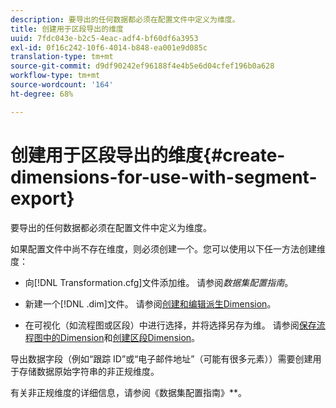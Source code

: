 ```yaml
---
description: 要导出的任何数据都必须在配置文件中定义为维度。
title: 创建用于区段导出的维度
uuid: 7fdc043e-b2c5-4eac-adf4-bf60df6a3953
exl-id: 0f16c242-10f6-4014-b848-ea001e9d085c
translation-type: tm+mt
source-git-commit: d9df90242ef96188f4e4b5e6d04cfef196b0a628
workflow-type: tm+mt
source-wordcount: '164'
ht-degree: 68%

---
```


# 创建用于区段导出的维度{#create-dimensions-for-use-with-segment-export}

要导出的任何数据都必须在配置文件中定义为维度。

如果配置文件中尚不存在维度，则必须创建一个。您可以使用以下任一方法创建维度：

* 向[!DNL Transformation.cfg]文件添加维。 请参阅&#x200B;*数据集配置指南*。

* 新建一个[!DNL .dim]文件。 请参阅[创建和编辑派生Dimension](../../../home/c-get-started/c-admin-intrf/c-prof-mgr/c-dvrd-dim.md#concept-ece3c3ea8cdf4fc796680173993bff93)。

* 在可视化（如流程图或区段）中进行选择，并将选择另存为维。 请参阅[保存流程图中的Dimension](../../../home/c-get-started/c-analysis-vis/c-proc-maps/t-dim-proc-maps.md#task-44d9e555d4a944e6aa81993eef703051)和[创建区段Dimension](../../../home/c-get-started/c-analysis-vis/c-seg/c-create-seg-dim.md#concept-70b363edcad14185ba8051646ad3d44e)。

导出数据字段（例如“跟踪 ID”或“电子邮件地址”（可能有很多元素））需要创建用于存储数据原始字符串的非正规维度。

有关非正规维度的详细信息，请参阅《数据集配置指南》**。

